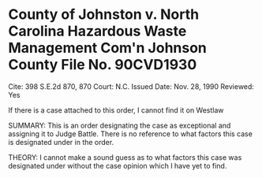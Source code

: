 # County of Johnston v. North Carolina Hazardous Waste Management Com'n Johnson County File No. 90CVD1930

Cite: 398 S.E.2d 870, 870
Court: N.C.
Issued Date: Nov. 28, 1990
Reviewed: Yes

If there is a case attached to this order, I cannot find it on Westlaw

SUMMARY: This is an order designating the case as exceptional and assigning it to Judge Battle. There is no reference to what factors this case is designated under in the order. 

THEORY: I cannot make a sound guess as to what factors this case was designated under without the case opinion which I have yet to find.